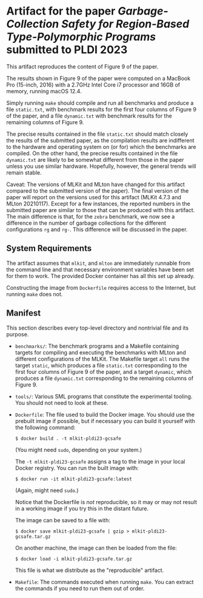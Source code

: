 # Artifact for the paper *Garbage-Collection Safety for Region-Based Type-Polymorphic Programs* submitted to PLDI 2023

This artifact reproduces the content of Figure 9 of the paper.

The results shown in Figure 9 of the paper were computed on a MacBook
Pro (15-inch, 2016) with a 2.7GHz Intel Core i7 processor and 16GB of
memory, running macOS 12.4.

Simply running `make` should compile and run all benchmarks and
produce a file `static.txt`, with benchmark results for the first four
columns of Figure 9 of the paper, and a file `dynamic.txt` with
benchmark results for the remaining columns of Figure 9.

The precise results contained in the file `static.txt` should match
closely the results of the submitted paper, as the compilation results
are indifferent to the hardware and operating system on (or for) which
the benchmarks are compiled. On the other hand, the precise results
contained in the file `dynamic.txt` are likely to be somewhat
different from those in the paper unless you use similar
hardware. Hopefully, however, the general trends will remain stable.

Caveat: The versions of MLKit and MLton have changed for this artifact
compared to the submitted version of the paper). The final version of
the paper will report on the versions used for this artifact (MLKit
4.7.3 and MLton 20210117). Except for a few instances, the reported
numbers in the submitted paper are similar to those that can be
produced with this artifact. The main difference is that, for the
`zebra` benchmark, we now see a difference in the number of garbage
collections for the different configurations `rg` and `rg-`. This
difference will be discussed in the paper.

## System Requirements

The artifact assumes that `mlkit`, and `mlton` are immediately
runnable from the command line and that necessary environment
variables have been set for them to work.  The provided Docker
container has all this set up already.

Constructing the image from `Dockerfile` requires access to the
Internet, but running `make` does not.

## Manifest

This section describes every top-level directory and nontrivial file
and its purpose.

* `benchmarks/`: The benchmark programs and a Makefile containing
  targets for compiling and executing the benchmarks with MLton and
  different configurations of the MLKit. The Makefile target `all`
  runs the target `static`, which produces a file `static.txt`
  corresponding to the first four columns of Figure 9 of the paper,
  and a target `dynamic`, which produces a file `dynamic.txt`
  corresponding to the remaining columns of Figure 9.

* `tools/`: Various SML programs that constitute the experimental
  tooling.  You should not need to look at these.

* `Dockerfile`: The file used to build the Docker image.  You should
  use the prebuilt image if possible, but if necessary you can build
  it yourself with the following command:

  ```
  $ docker build . -t mlkit-pldi23-gcsafe
  ```

  (You might need `sudo`, depending on your system.)

  The `-t mlkit-pldi23-gcsafe` assigns a tag to the image in your
  local Docker registry.  You can run the built image with:

  ```
  $ docker run -it mlkit-pldi23-gcsafe:latest
  ```

  (Again, might need `sudo`.)

  Notice that the Dockerfile is *not* reproducible, so it may or may
  not result in a working image if you try this in the distant future.

  The image can be saved to a file with:

  ```
  $ docker save mlkit-pldi23-gcsafe | gzip > mlkit-pldi23-gcsafe.tar.gz
  ```

  On another machine, the image can then be loaded from the file:

  ```
  $ docker load -i mlkit-pldi23-gcsafe.tar.gz
  ```

  This file is what we distribute as the "reproducible" artifact.

* `Makefile`: The commands executed when running `make`.  You can
  extract the commands if you need to run them out of order.
